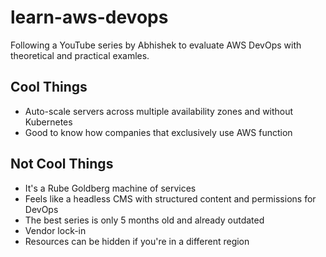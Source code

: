 # learn-aws-devops

Following a YouTube series by Abhishek to evaluate AWS DevOps with theoretical and practical examles.

## Cool Things

- Auto-scale servers across multiple availability zones and without Kubernetes
- Good to know how companies that exclusively use AWS function

## Not Cool Things

- It's a Rube Goldberg machine of services
- Feels like a headless CMS with structured content and permissions for DevOps
- The best series is only 5 months old and already outdated
- Vendor lock-in
- Resources can be hidden if you're in a different region
